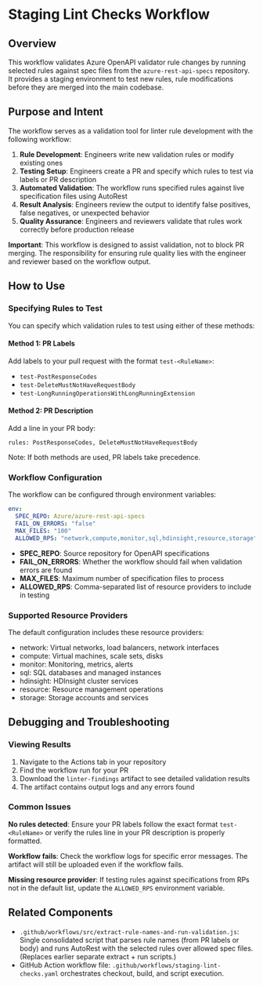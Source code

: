 # Staging Lint Checks Workflow

## Overview

This workflow validates Azure OpenAPI validator rule changes by running selected rules against spec files from the
`azure-rest-api-specs` repository. It provides a staging environment to test new rules, rule modifications before they are
merged into the main codebase.

## Purpose and Intent

The workflow serves as a validation tool for linter rule development with the following workflow:

1. **Rule Development**: Engineers write new validation rules or modify existing ones
2. **Testing Setup**: Engineers create a PR and specify which rules to test via labels or PR description
3. **Automated Validation**: The workflow runs specified rules against live specification files using AutoRest
4. **Result Analysis**: Engineers review the output to identify false positives, false negatives, or unexpected behavior
5. **Quality Assurance**: Engineers and reviewers validate that rules work correctly before production release

**Important**: This workflow is designed to assist validation, not to block PR merging. The responsibility for
ensuring rule quality lies with the engineer and reviewer based on the workflow output.

## How to Use

### Specifying Rules to Test

You can specify which validation rules to test using either of these methods:

#### Method 1: PR Labels

Add labels to your pull request with the format `test-<RuleName>`:

- `test-PostResponseCodes`
- `test-DeleteMustNotHaveRequestBody`
- `test-LongRunningOperationsWithLongRunningExtension`

#### Method 2: PR Description

Add a line in your PR body:

```text
rules: PostResponseCodes, DeleteMustNotHaveRequestBody
```

Note: If both methods are used, PR labels take precedence.

### Workflow Configuration

The workflow can be configured through environment variables:

```yaml
env:
  SPEC_REPO: Azure/azure-rest-api-specs
  FAIL_ON_ERRORS: "false"
  MAX_FILES: "100"
  ALLOWED_RPS: "network,compute,monitor,sql,hdinsight,resource,storage"
```

- **SPEC_REPO**: Source repository for OpenAPI specifications
- **FAIL_ON_ERRORS**: Whether the workflow should fail when validation errors are found
- **MAX_FILES**: Maximum number of specification files to process
- **ALLOWED_RPS**: Comma-separated list of resource providers to include in testing

### Supported Resource Providers

The default configuration includes these resource providers:

- network: Virtual networks, load balancers, network interfaces
- compute: Virtual machines, scale sets, disks
- monitor: Monitoring, metrics, alerts
- sql: SQL databases and managed instances
- hdinsight: HDInsight cluster services
- resource: Resource management operations
- storage: Storage accounts and services

## Debugging and Troubleshooting

### Viewing Results

1. Navigate to the Actions tab in your repository
2. Find the workflow run for your PR
3. Download the `linter-findings` artifact to see detailed validation results
4. The artifact contains output logs and any errors found

### Common Issues

**No rules detected**: Ensure your PR labels follow the exact format `test-<RuleName>` or verify the rules line
in your PR description is properly formatted.

**Workflow fails**: Check the workflow logs for specific error messages. The artifact will still be uploaded
even if the workflow fails.

**Missing resource provider**: If testing rules against specifications from RPs not in the default list, update
the `ALLOWED_RPS` environment variable.

## Related Components

- `.github/workflows/src/extract-rule-names-and-run-validation.js`: Single consolidated script that parses rule names (from PR labels or body) and runs AutoRest with the selected rules over allowed spec files. (Replaces earlier separate extract + run scripts.)
- GitHub Action workflow file: `.github/workflows/staging-lint-checks.yaml` orchestrates checkout, build, and script execution.
